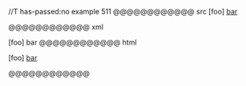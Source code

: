 //T has-passed:no
example 511
@@@@@@@@@@@@ src
[foo]
[bar]

[bar]: /url "title"
@@@@@@@@@@@@ xml
<?xml version="1.0" encoding="UTF-8"?>
<!DOCTYPE document SYSTEM "CommonMark.dtd">
<document xmlns="http://commonmark.org/xml/1.0">
  <paragraph>
    <text>[foo]</text>
    <softbreak />
    <link destination="/url" title="title">
      <text>bar</text>
    </link>
  </paragraph>
</document>
@@@@@@@@@@@@ html
<p>[foo]
<a href="/url" title="title">bar</a></p>
@@@@@@@@@@@@

